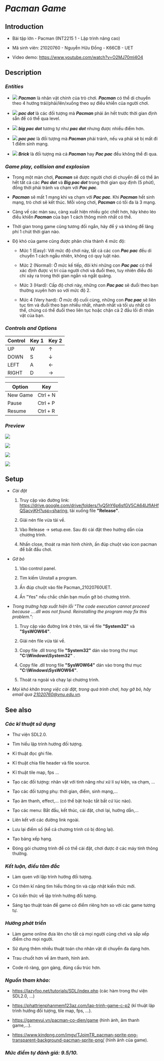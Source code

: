 # ***Pacman Game***
## **Introduction**
+ Bài tập lớn - Pacman (INT2215 1 - Lập trình nâng cao)

+ Mã sinh viên:  21020760 - Nguyễn Hữu Đồng - K66CB - UET

+ Video demo: https://www.youtube.com/watch?v=O2MJ70ml4O4
## **Description**


### *Entities*

- ![](Project_LTNC_game_Pacman/image/pacman.png) ***Pacman*** là nhân vật chính của trò chơi. ***Pacman*** có thể di chuyển theo 4 hướng trái/phải/lên/xuống theo sự điều khiển của người chơi.

- ![](Project_LTNC_game_Pacman/map/08.png) ***pac dot*** là các đối tượng mà ***Pacman*** phải ăn hết trước thời gian định sẵn để có thể qua level.
- ![](Project_LTNC_game_Pacman/map/06.png) ***big pac dot*** tương tự như ***pac dot*** nhưng được nhiều điểm hơn.

- ![](Project_LTNC_game_Pacman/image/pet.png) ***pac pac*** là đối tượng mà ***Pacman*** phải tránh, nếu va phải sẽ bị mất đi 1 điểm sinh mạng.

- ![](Project_LTNC_game_Pacman/map/09.png) ***Brick*** là đối tượng mà cả ***Pacman*** hay ***Pac pac*** đều không thể đi qua.

### *Game play, collision and explosion*

- Trong một màn chơi, ***Pacman*** sẽ được người chơi di chuyển để có thể ăn hết tất cả các ***Pac dot*** và ***Big pac dot*** trong thời gian quy định (5 phút), đồng thời phải tránh va chạm với ***Pac pac***.

- ***Pacman*** sẽ mất 1 mạng khi va chạm với ***Pac pac***. Khi ***Pacman*** hết sinh mạng, trò chơi sẽ kết thúc. Mỗi vòng chơi, ***Pacman*** có tối đa là 3 mạng.

- Càng về các màn sau, càng xuất hiện nhiều góc chết hơn, hãy khéo léo điều khiển ***Pacman*** của bạn 1 cách thông minh nhất có thể.

- Thời gian trong game cũng tương đối ngắn, hãy để ý và không để lãng phí 1 chút thời gian nào.

- Độ khó của game cũng được phân chia thành 4 mức độ:
  - Mức 1 (Easy): Với mức độ chơi này, tất cả các con ***Pac pac*** đều di chuyển 1 cách ngẫu nhiên, không có quy luật nào.

  - Mức 2 (Normal): Ở mức kế tiếp, đôi khi những con ***Pac pac*** có thể xác định được vị trí của người chơi và đuổi theo, tuy nhiên điều đó chỉ xảy ra trong thời gian ngắn và ngắt quãng.

  - Mức 3 (Hard): Cấp độ chơi này, những con ***Pac pac*** sẽ đuổi theo bạn thường xuyên hơn so với mức độ 2.

  - Mức 4 (Very hard): Ở mức độ cuối cùng, những con ***Pac pac*** sẽ liên tục tìm và đuổi theo bạn nhiều nhất, nhanh nhất và tối ưu nhất có thể, chúng có thể đuổi theo liên tục hoặc chặn cả 2 đầu lối đi nhân vật của bạn.

### *Controls and Options*

| Control | Key 1 | Key 2 |
|---------|-------|-------|
| UP      | W     | ↑     |
| DOWN    | S     | ↓     |
| LEFT    | A     | ←     |
| RIGHT   | D     | →     |

| Option   | Key       |
|----------|-----------|
| New Game | Ctrl + N  |
| Pause    | Ctrl + P  |
| Resume   | Ctrl + R  |


### *Preview*


![](Project_LTNC_game_Pacman/image/start_game_.png)

![](Project_LTNC_game_Pacman/image/playGame.png)

![](Project_LTNC_game_Pacman/image/backgroundLostGame.PNG)

![](Project_LTNC_game_Pacman/image/rankScoreDemo.PNG)

## **Setup**

- *Cài đặt*
  1. Truy cập vào đường link: https://drive.google.com/drive/folders/1yQ5hY6p6sfGV5CA64lJfIAHfQSacvjKH?usp=sharing, tải xuống file **"Release"**.

  2. Giải nén file vừa tải về.

  3. Vào Release -> setup.exe. Sau đó cài đặt theo hướng dẫn của chương trình.

  4. Nhấn close, thoát ra màn hình chính, ấn đúp chuột vào icon pacman để bắt đầu chơi.

- *Gỡ bỏ*
  1. Vào control panel.

  2. Tìm kiếm Uinstall a program.

  3. Ấn đúp chuột vào file Pacman_21020760UET.

  4. Ấn "Yes" nếu chắc chắn bạn muốn gỡ bỏ chương trình.

- *Trong trường hợp xuất hiện lỗi "The code execution cannot proceed because ....dll was not found. Reinstalling the program may fix this problem.":*

  1. Truy cập vào đường link ở trên, tải về file **"System32"** và **"SysWOW64"**.

  2. Giải nén file vừa tải về.

  3. Copy file .dll  trong file **"System32"** dán vào trong thư mục **"C:\Windows\System32"** .

  4. Copy file .dll  trong file **"SysWOW64"** dán vào trong thư mục **"C:\Windows\SysWOW64"**.

  5. Thoát ra ngoài và chạy lại chương trình.


- *Mọi khó khăn trong việc cài đặt, trong quá trình chơi, hay gỡ bỏ, hãy email qua 21020760@vnu.edu.vn.*


## **See also**
### *Các kĩ thuật sử dụng*


- Thư viện SDL2.0.

- Tìm hiểu lập trình hướng đối tượng.

- Kĩ thuật đọc ghi file.

- Kĩ thuật chia file header và file source.

- Kĩ thuật tile map, fps ...

- Tạo các đối tượng: nhân vật với tính năng như xử lí sự kiện, va chạm, ...

- Tạo các đối tượng phụ: thời gian, điểm, sinh mạng,...

- Tạo âm thanh, effect,... (có thể bật hoặc tắt bất cứ lúc nào).

- Tạo các menu: Bắt đầu, kết thúc, cài đặt, chơi lại, hướng dẫn,...

- Liên kết với các đường link ngoài.

- Lưu lại điểm số (kể cả chương trình có bị đóng lại).

- Tạo bảng xếp hạng.

- Đóng gói chương trình để có thể cài đặt, chơi được ở các máy tính thông thường.

### *Kết luận, điều tâm đắc*

- Làm quen với lập trình hướng đối tượng.

- Có thêm kĩ năng tìm hiểu thông tin và cập nhật kiến thức mới.

- Có kiến thức về lập trình hướng đối tượng.

- Sáng tạo thuật toán để game có điểm riêng hơn so với các game tương tự.

### *Hướng phát triển*

- Làm game online đưa lên cho tất cả mọi người cùng chơi và sắp xếp điểm cho mọi người.

- Sử dụng thêm nhiều thuật toán cho nhân vật di chuyển đa dạng hơn.

- Trau chuốt hơn về âm thanh, hình ảnh.

- Code rõ ràng, gọn gàng, đúng cấu trúc hơn.


### *Nguồn tham khảo:*
- https://lazyfoo.net/tutorials/SDL/index.php (các hàm trong thư viện SDL2.0, ...)

- https://phattrienphanmem123az.com/lap-trinh-game-c-p2 (kĩ thuật lập trình hướng đối tượng, tile map, fps, ...).

- https://gamevui.vn/pacman-co-dien/game (hình ảnh, âm thanh game,...).

- https://www.kindpng.com/imgv/TJoimTR_pacman-sprite-png-transparent-background-pacman-sprite-png/ (hình ảnh của game).

### *Mức điểm tự đánh giá: 9.5/10.*
